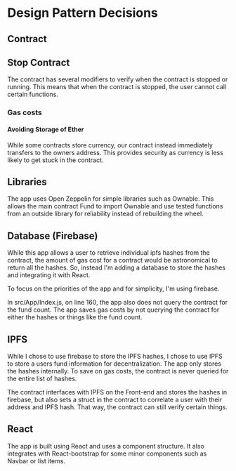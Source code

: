# Design Pattern Decisions

## Contract
## Stop Contract
The contract has several modifiers to verify when the contract is stopped or running. This means that when the contract is stopped, the user cannot call certain functions.

### Gas costs
#### Avoiding Storage of Ether
While some contracts store currency, our contract instead immediately transfers to the owners address. This provides security as currency is less likely to get stuck in the contract.

## Libraries
The app uses Open Zeppelin for simple libraries such as Ownable. This allows the main contract Fund to import Ownable and use tested functions from an outside library for reliability instead of rebuilding the wheel.

## Database (Firebase)
While this app allows a user to retrieve individual ipfs hashes from the contract, the amount of gas cost for a contract would be astronomical to return all the hashes. So, instead I'm adding a database to store the hashes and integrating it with React.

To focus on the priorities of the app and for simplicity, I'm using firebase.

In src/App/Index.js, on line 160, the app also does not query the contract for the fund count. The app saves gas costs by not querying the contract for either the hashes or things like the fund count.

## IPFS
While I chose to use firebase to store the IPFS hashes, I chose to use IPFS to store a users fund information for decentralization. The app only stores the hashes internally. To save on gas costs, the contract is never queried for the entire list of hashes.

The contract interfaces with IPFS on the Front-end and stores the hashes in firebase, but also sets a struct in the contract to correlate a user with their address and IPFS hash. That way, the contract can still verify certain things.

## React
The app is built using React and uses a component structure. It also integrates with React-bootstrap for some minor components such as Navbar or list items.

